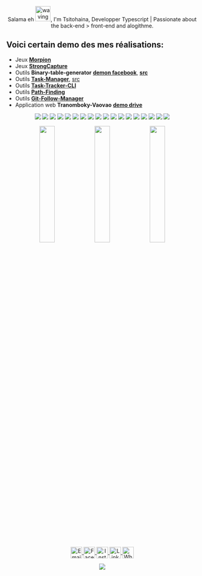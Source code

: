 <p align="center">
  Salama eh <img src="https://user-images.githubusercontent.com/72663882/171687151-bb31c996-c9d2-49c8-b593-734946893b23.gif" alt="waving hand gif" aria-hidden="true"   width="40"/>, I'm Tsitohaina, Developper Typescript | Passionate about the back-end > front-end and alogithme. 
</p> 




## Voici certain demo des mes réalisations:

- Jeux [**Morpion**](https://github.com/TsitouhRanjafy/Tic-Tac-Toe?tab=readme-ov-file#demo)
- Jeux [**StrongCapture**](https://github.com/TsitouhRanjafy/StrongCapture?tab=readme-ov-file#demo)
- Outils **Binary-table-generator** [**demon facebook**](https://web.facebook.com/watch/?v=917157340313513&rdid=xAsvgbCwKRwyZ0sG), [**src**](https://github.com/TsitouhRanjafy/Binary-Table-Generator?tab=readme-ov-file#%EF%B8%8F-g%C3%A9n%C3%A9rateur-de-table-binaire-cli)
- Outils [**Task-Manager**](https://task-manager-p54ehbl6g-tsitohainas-projects-e1869051.vercel.app/), [src](https://github.com/TsitouhRanjafy/Task-Manager-)
- Outils [**Task-Tracker-CLI**](https://github.com/TsitouhRanjafy/Task_Tracker?tab=readme-ov-file#task-tracker)
- Outils [**Path-Finding**](https://github.com/TsitouhRanjafy/path-finding?tab=readme-ov-file#demo)
- Outils [**Git-Follow-Manager**](https://github.com/TsitouhRanjafy/path-finding?tab=readme-ov-file#demo)
- Application web **Tranomboky-Vaovao** [**demo drive**]()

<p align="center">
  <img src="https://img.shields.io/badge/typescript-%23007ACC.svg?style=for-the-badge&logo=typescript&logoColor=white" />
  <img src="https://img.shields.io/badge/javascript-%23323330.svg?style=for-the-badge&logo=javascript&logoColor=%23F7DF1E" />
  <img src="https://img.shields.io/badge/python-3670A0?style=for-the-badge&logo=python&logoColor=ffdd54" />
  <img src="https://img.shields.io/badge/c-%2300599C.svg?style=for-the-badge&logo=c&logoColor=white" />
  <img src="https://img.shields.io/badge/MongoDB-%234ea94b.svg?style=for-the-badge&logo=mongodb&logoColor=white" />
  <img src="https://img.shields.io/badge/mysql-4479A1.svg?style=for-the-badge&logo=mysql&logoColor=white" />
  <img src="https://img.shields.io/badge/postgres-%23316192.svg?style=for-the-badge&logo=postgresql&logoColor=white" />
  <img src="https://img.shields.io/badge/Realm-39477F?style=for-the-badge&logo=realm&logoColor=white" />
  <img src="https://img.shields.io/badge/redis-%23DD0031.svg?style=for-the-badge&logo=redis&logoColor=white" />
  <img src="https://img.shields.io/badge/sqlite-%2307405e.svg?style=for-the-badge&logo=sqlite&logoColor=white" />
  <img src="https://img.shields.io/badge/nestjs-E0234E.svg?style=for-the-badge&logo=nestjs&logoColor=white" />
  <img src="https://img.shields.io/badge/node.js-339933.svg?style=for-the-badge&logo=nodedotjs&logoColor=white" />
  <img src="https://img.shields.io/badge/Clean_Architecture-0A74DA?style=for-the-badge&logo=architecture&logoColor=white" />
  <img src="https://img.shields.io/badge/Modular_Architecture-F9A825?style=for-the-badge&logo=modular&logoColor=white" />
  <img src="https://img.shields.io/badge/postman-%23F24E1E.svg?style=for-the-badge&logo=postman&logoColor=white" />
  <img src="https://img.shields.io/badge/react_native-61DAFB.svg?style=for-the-badge&logo=react&logoColor=black" />
  <img src="https://img.shields.io/badge/angular-DD0031.svg?style=for-the-badge&logo=angular&logoColor=white" />
  <img src="https://img.shields.io/badge/tkinter-3776AB.svg?style=for-the-badge&logo=tkinter&logoColor=white" />
</p>


<p align="center">
  <img src="https://github-readme-stats.vercel.app/api?username=TsitouhRanjafy&theme=codeSTACKr&hide_border=false&include_all_commits=false&count_private=false" width="28%" />
  <img src="https://github-readme-streak-stats.herokuapp.com/?user=TsitouhRanjafy&theme=codeSTACKr&hide_border=false" width="28%" />
  <img src="https://github-readme-stats.vercel.app/api/top-langs/?username=TsitouhRanjafy&theme=codeSTACKr&hide_border=false&include_all_commits=false&count_private=false&layout=compact" width="28%" />
</p>

<!-- Proudly created with GPRM ( https://gprm.itsvg.in ) -->
 
<p align="center">
  
  <a href="mailto:ranjafytsito@gmail.com" title="Email">
    <img alt="Email" src="https://img.shields.io/badge/Gmail-D14836?style=for-the-badge&logo=gmail&logoColor=white" height="30" align="center"/>
  </a>
  <a href="https://fb.com/tsitohaina.profile" title="Facebook" target="_blank" rel="noopener noreferrer">
    <img alt="Facebook" src="https://img.shields.io/badge/Facebook-1877F2?style=for-the-badge&logo=facebook&logoColor=white" height="30" align="center"/>
  </a>

  <a href="https://instagram.com/tonprofil" title="Instagram" target="_blank" rel="noopener noreferrer">
    <img alt="Instagram" src="https://img.shields.io/badge/Instagram-E4405F?style=for-the-badge&logo=instagram&logoColor=white" height="30" align="center"/>
  </a>

  <a href="https://linkedin.com/in/tsitohaina-ramiaranjafy-2920a4272" title="LinkedIn" target="_blank" rel="noopener noreferrer">
    <img alt="LinkedIn" src="https://img.shields.io/badge/LinkedIn-0A66C2?style=for-the-badge&logo=linkedin&logoColor=white" height="30" align="center"/>
  </a>

  <a href="https://wa.me/tonnumero" title="WhatsApp" target="_blank" rel="noopener noreferrer">
    <img alt="WhatsApp" src="https://img.shields.io/badge/WhatsApp-25D366?style=for-the-badge&logo=whatsapp&logoColor=white" height="30" align="center"/>
  </a>

</p>

<p align="center">
     <img src="https://capsule-render.vercel.app/api?type=waving&color=gradient&height=100&section=footer"/>
</p>
